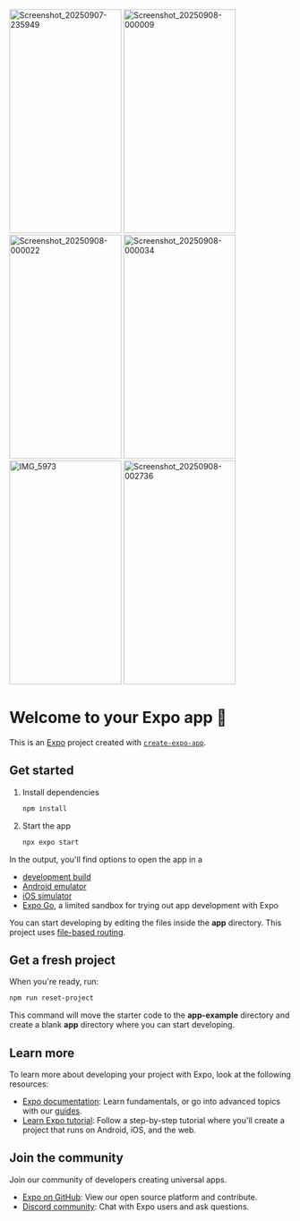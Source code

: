 
<img width="200" height="400" alt="Screenshot_20250907-235949" src="https://github.com/user-attachments/assets/da8f958b-6727-4c82-b68c-8c6f557c5748" />
<img width="200" height="400" alt="Screenshot_20250908-000009" src="https://github.com/user-attachments/assets/4da62a40-70eb-4188-8972-03bb25257fce" />
<img width="200" height="400" alt="Screenshot_20250908-000022" src="https://github.com/user-attachments/assets/19bcb1f3-a966-44c5-a36e-84cb4279032b" />
<img width="200" height="400" alt="Screenshot_20250908-000034" src="https://github.com/user-attachments/assets/75173dd6-3f2d-40b2-beb1-31d9c29363dc" />
<img width="200" height="400" alt="IMG_5973" src="https://github.com/user-attachments/assets/e795d784-07ab-4b33-929d-3947d53fc793" />
<img width="200" height="400" alt="Screenshot_20250908-002736" src="https://github.com/user-attachments/assets/eeaf6c6d-a1f2-4256-a98f-aa13fae3b3af" />

# Welcome to your Expo app 👋

This is an [Expo](https://expo.dev) project created with [`create-expo-app`](https://www.npmjs.com/package/create-expo-app).

## Get started

1. Install dependencies

   ```bash
   npm install
   ```

2. Start the app

   ```bash
   npx expo start
   ```

In the output, you'll find options to open the app in a

- [development build](https://docs.expo.dev/develop/development-builds/introduction/)
- [Android emulator](https://docs.expo.dev/workflow/android-studio-emulator/)
- [iOS simulator](https://docs.expo.dev/workflow/ios-simulator/)
- [Expo Go](https://expo.dev/go), a limited sandbox for trying out app development with Expo

You can start developing by editing the files inside the **app** directory. This project uses [file-based routing](https://docs.expo.dev/router/introduction).

## Get a fresh project

When you're ready, run:

```bash
npm run reset-project
```

This command will move the starter code to the **app-example** directory and create a blank **app** directory where you can start developing.

## Learn more

To learn more about developing your project with Expo, look at the following resources:

- [Expo documentation](https://docs.expo.dev/): Learn fundamentals, or go into advanced topics with our [guides](https://docs.expo.dev/guides).
- [Learn Expo tutorial](https://docs.expo.dev/tutorial/introduction/): Follow a step-by-step tutorial where you'll create a project that runs on Android, iOS, and the web.

## Join the community

Join our community of developers creating universal apps.

- [Expo on GitHub](https://github.com/expo/expo): View our open source platform and contribute.
- [Discord community](https://chat.expo.dev): Chat with Expo users and ask questions.
